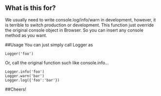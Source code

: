 ## What is this for?
We usually need to write console.log/info/warn in development, however, it is terrible to switch production or development.
This function just override the original console object in Browser. So you can insert any console method as you want.

##Usage
You can just simply call Logger as

    Logger('foo')
    
Or, call the original function such like console.info... 

    Logger.info('foo')
    Logger.warn('bar')
    Logger.log({'foo':'bar'})

##Cheers!